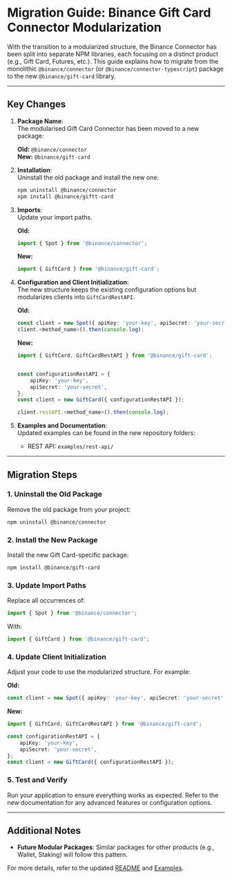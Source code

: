 # Migration Guide: Binance Gift Card Connector Modularization

With the transition to a modularized structure, the Binance Connector has been split into separate NPM libraries, each focusing on a distinct product (e.g., Gift Card, Futures, etc.). This guide explains how to migrate from the monolithic `@binance/connector` (or `@binance/connector-typescript`) package to the new `@binance/gift-card` library.

---

## Key Changes

1. **Package Name**:  
   The modularised Gift Card Connector has been moved to a new package:

    **Old:** `@binance/connector`  
     **New:** `@binance/gift-card`

2. **Installation**:  
   Uninstall the old package and install the new one:

    ```bash
    npm uninstall @binance/connector
    npm install @binance/giftt-card
    ```

3. **Imports**:  
   Update your import paths.

    **Old:**

    ```typescript
    import { Spot } from '@binance/connector';
    ```

    **New:**

    ```typescript
    import { GiftCard } from '@binance/gift-card';
    ```

4. **Configuration and Client Initialization**:  
   The new structure keeps the existing configuration options but modularizes clients into `GiftCardRestAPI`.

    **Old:**

    ```typescript
    const client = new Spot({ apiKey: 'your-key', apiSecret: 'your-secret' });
    client.<method_name>().then(console.log);
    ```

    **New:**

    ```typescript
    import { GiftCard, GiftCardRestAPI } from '@binance/gift-card';


    const configurationRestAPI = {
        apiKey: 'your-key',
        apiSecret: 'your-secret',
    };
    const client = new GiftCard({ configurationRestAPI });

    client.restAPI.<method_name>().then(console.log);
    ```

5. **Examples and Documentation**:  
   Updated examples can be found in the new repository folders:
    - REST API: `examples/rest-api/`

---

## Migration Steps

### 1. Uninstall the Old Package

Remove the old package from your project:

```bash
npm uninstall @binance/connector
```

### 2. Install the New Package

Install the new Gift Card-specific package:

```bash
npm install @binance/gift-card
```

### 3. Update Import Paths

Replace all occurrences of:

```typescript
import { Spot } from '@binance/connector';
```

With:

```typescript
import { GiftCard } from '@binance/gift-card';
```

### 4. Update Client Initialization

Adjust your code to use the modularized structure. For example:

**Old:**

```typescript
const client = new Spot({ apiKey: 'your-key', apiSecret: 'your-secret' });
```

**New:**

```typescript
import { GiftCard, GiftCardRestAPI } from '@binance/gift-card';

const configurationRestAPI = {
    apiKey: 'your-key',
    apiSecret: 'your-secret',
};
const client = new GiftCard({ configurationRestAPI });
```

### 5. Test and Verify

Run your application to ensure everything works as expected. Refer to the new documentation for any advanced features or configuration options.

---

## Additional Notes

- **Future Modular Packages**: Similar packages for other products (e.g., Wallet, Staking) will follow this pattern.

For more details, refer to the updated [README](../README.md) and [Examples](../examples/).
